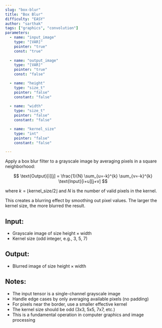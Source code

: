 ```yaml
---
slug: "box-blur"
title: "Box Blur"
difficulty: "EASY"
author: "sarthak"
tags: ["graphics", "convolution"]
parameters:
  - name: "input_image"
    type: "[VAR]"
    pointer: "true"
    const: "true"
  
  - name: "output_image" 
    type: "[VAR]"
    pointer: "true"
    const: "false"

  - name: "height"
    type: "size_t"
    pointer: "false"
    constant: "false"
    
  - name: "width" 
    type: "size_t"
    pointer: "false"
    constant: "false"

  - name: "kernel_size" 
    type: "int"
    pointer: "false"
    constant: "false"

---
```


Apply a box blur filter to a grayscale image by averaging pixels in a square neighborhood:

$$
\text{Output}[i][j] = \frac{1}{N} \sum_{u=-k}^{k} \sum_{v=-k}^{k} \text{Input}[i+u][j+v]
$$

where $k = \lfloor \text{kernel\_size}/2 \rfloor$ and $N$ is the number of valid pixels in the kernel.

This creates a blurring effect by smoothing out pixel values. The larger the kernel size, the more blurred the result.

## Input:
- Grayscale image of size $\text{height} \times \text{width}$
- Kernel size (odd integer, e.g., 3, 5, 7)

## Output:
- Blurred image of size $\text{height} \times \text{width}$

## Notes:
- The input tensor is a single-channel grayscale image
- Handle edge cases by only averaging available pixels (no padding)
- For pixels near the border, use a smaller effective kernel
- The kernel size should be odd (3x3, 5x5, 7x7, etc.)
- This is a fundamental operation in computer graphics and image processing 